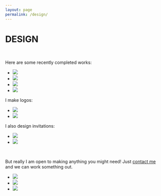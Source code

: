 ```yaml
---
layout: page
permalink: /design/
---
```


<h1 class="page-heading">DESIGN</h1>
<br>

<p>Here are some recently completed works:</p>

<ul class="pic">
	<li class="exp"><img src="/img/wisc.png" /></li>
	<li class="exp"><img src="/img/cats.png" /></li>
	<li class="exp"><img src="/img/brambl.png" /></li>
	<li class="exp"><img src="/img/region.png" /></li>
</ul>


<p>I make logos:</p>

<ul class="pic">
	<li class="thirty"><img src="/img/natca.png" /></li>
	<li class="thirty"><img src="/img/mcblogo.png" /></li>
</ul>

<p>I also design invitations:</p>

<ul class="pic">
	<li class="exp"><img src="/img/snin.png" /></li>
	<li class="exp"><img src="/img/jin.png" /></li>
</ul>

<p><br /></p>
<p>But really I am open to making anything you might need! Just <a href="mailto:schmeicheldesigns@gmail.com">contact me</a> and we can work something out.</p>

<ul class="pic">
	<li class="thirty"><img src="/img/wrinkle.png" /></li>
	<li class="thirty"><img src="/img/epiph.png" /></li>
	<li class="thirty"><img src="/img/lotf.png" /></li>
</ul>
